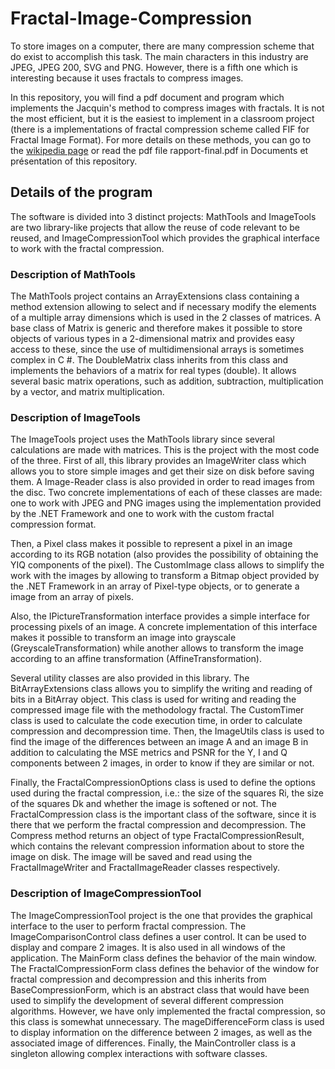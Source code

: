 # Fractal-Image-Compression

To store images on a computer, there are many compression scheme that do exist to accomplish this task. The main characters in this industry are JPEG, JPEG 200, SVG and PNG. However, there is a fifth one which is interesting because it uses fractals to compress images. 

In this repository, you will find a pdf document and program which implements the Jacquin's method to compress images with fractals. It is not the most efficient, but it is the easiest to implement in a classroom project (there is a implementations of fractal compression scheme called FIF for Fractal Image Format). For more details on these methods, you can go to the [wikipedia page](https://en.wikipedia.org/wiki/Fractal_compression) or read the pdf file rapport-final.pdf in Documents et présentation of this repository.

## Details of the program
The software is divided into 3 distinct projects: MathTools and ImageTools are two library-like projects that allow the reuse of code relevant to be reused, and ImageCompressionTool which provides the graphical interface to work with the fractal compression. 

### Description of MathTools
The MathTools project contains an ArrayExtensions class containing a method extension allowing to select and if necessary modify the elements of a multiple array dimensions which is used in the 2 classes of matrices. A base class of Matrix <T> is generic and therefore makes it possible to store objects of various types in a 2-dimensional matrix and provides easy access to these, since the use of multidimensional arrays is sometimes complex in C #. The DoubleMatrix class inherits from this class and implements the behaviors of a matrix for real types (double). It allows several basic matrix operations, such as addition, subtraction, multiplication by a vector, and matrix multiplication. 
  
### Description of ImageTools
The ImageTools project uses the MathTools library since several calculations are made with matrices. This is the project with the most code of the three. First of all, this library provides an ImageWriter <T> class which allows you to store
simple images and get their size on disk before saving them. A Image-Reader class <T> is also provided in order to read images from the disc. Two concrete implementations of each of these classes are made: one to work with JPEG and PNG  images using the implementation provided by the .NET Framework and one to work with the custom fractal compression format. 
  
Then, a Pixel class makes it possible to represent a pixel in an image according to its RGB notation (also provides the possibility of obtaining the YIQ components of the pixel). The CustomImage class allows to simplify the work with the images by allowing to transform a Bitmap object provided by the .NET Framework in an array of Pixel-type objects, or to generate a image from an array of pixels.

Also, the IPictureTransformation interface provides a simple interface for processing pixels of an image. A concrete implementation of this interface makes it possible to transform an image into grayscale (GreyscaleTransformation) while another allows to transform the image according to an affine transformation (AffineTransformation).

Several utility classes are also provided in this library. The BitArrayExtensions class allows you to simplify the writing and reading of bits in a BitArray object. This class is used for writing and reading the compressed image file with the methodology fractal. The CustomTimer class is used to calculate the code execution time, in order to calculate
compression and decompression time. Then, the ImageUtils class is used to find the image of the differences between an image A and an image B in addition to calculating the MSE metrics and PSNR for the Y, I and Q components between 2 images, in order to know if they are similar or not.

Finally, the FractalCompressionOptions class is used to define the options used during the fractal compression, i.e.: the size of the squares Ri, the size of the squares Dk and whether the image is softened or not. The FractalCompression class is the important class of the software, since it is there that we perform the fractal compression and decompression. The Compress method returns an object of type FractalCompressionResult, which contains the relevant compression information about to store the image on disk. The image will be saved and read using the FractalImageWriter and FractalImageReader classes respectively. 

### Description of ImageCompressionTool
The ImageCompressionTool project is the one that provides the graphical interface to the user to perform fractal compression. The ImageComparisonControl class defines a user control. It can be used to display and compare 2 images. It is also used in all windows of the application. The MainForm class defines the behavior of the main window. The FractalCompressionForm class defines the behavior of the window for fractal compression and decompression and
this inherits from BaseCompressionForm, which is an abstract class that would have been used to simplify the development of several different compression algorithms. However, we have only implemented the fractal compression, so this class is somewhat unnecessary. The mageDifferenceForm class is used to display information on the difference between 2 images, as well as the associated image of differences. Finally, the MainController class is a singleton allowing complex interactions with software classes.
